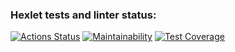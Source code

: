 ### Hexlet tests and linter status:
[![Actions Status](https://github.com/Happer56/frontend-project-44/actions/workflows/hexlet-check.yml/badge.svg)](https://github.com/Happer56/frontend-project-44/actions)
[![Maintainability](https://api.codeclimate.com/v1/badges/84e7e5cde54c6011121c/maintainability)](https://codeclimate.com/github/Happer56/frontend-project-44/maintainability)
[![Test Coverage](https://api.codeclimate.com/v1/badges/84e7e5cde54c6011121c/test_coverage)](https://codeclimate.com/github/Happer56/frontend-project-44/test_coverage)
